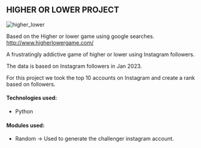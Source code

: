 ## HIGHER OR LOWER PROJECT

![higher_lower](https://m.media-amazon.com/images/I/41VcjPSfjwL.png)

Based on the Higher or lower game using google searches.
http://www.higherlowergame.com/

A frustratingly addictive game of higher or lower using Instagram followers.

The data is based on Instagram followers in Jan 2023.

For this project we took the top 10 accounts on Instagram and create a rank based on followers.

#### **Technologies used**:
* Python

#### **Modules used**:
* Random &rarr; Used to generate the challenger instagram account.